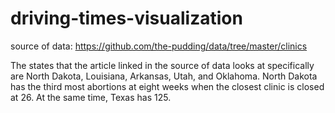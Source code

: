 # driving-times-visualization
source of data: https://github.com/the-pudding/data/tree/master/clinics
  
  The states that the article linked in the source of data looks at specifically are North Dakota, Louisiana, Arkansas, Utah, and Oklahoma.
North Dakota has the third most abortions at eight weeks when the closest clinic is closed at 26. At the same time, Texas has 125.
